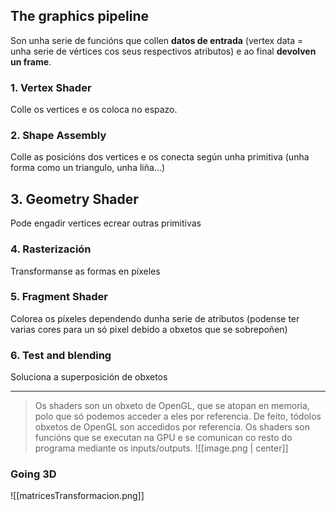 ## The graphics pipeline
Son unha serie de funcións que collen **datos de entrada** (vertex data = unha serie de vértices cos seus respectivos atributos) e ao final **devolven un frame**.
### 1. Vertex Shader
Colle os vertices e os coloca no espazo.

### 2. Shape  Assembly
Colle as posicións dos vertices e os conecta según unha primitiva (unha forma como un triangulo, unha liña...)

## 3. Geometry Shader
Pode engadir vertices ecrear outras primitivas

### 4. Rasterización
Transformanse as formas en píxeles

### 5. Fragment Shader
Colorea os píxeles dependendo dunha serie de atributos (podense ter varias cores para un só pixel debido a obxetos que se sobrepoñen)

### 6. Test and blending
Soluciona a superposición de obxetos

---

> Os shaders son un obxeto de OpenGL, que se atopan en memoria, polo que só podemos acceder a eles por referencia. De feito, tódolos obxetos de OpenGL son accedidos por referencia. Os shaders son funcións que se executan na GPU e se comunican co resto do programa mediante os inputs/outputs.
![[image.png | center]]

### Going 3D
![[matricesTransformacion.png]]

